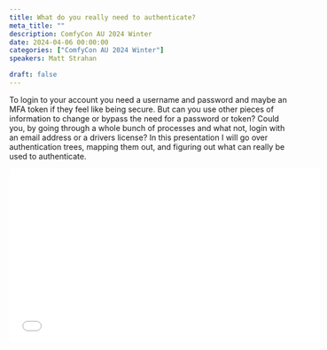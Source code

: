 ```yaml
---
title: What do you really need to authenticate?
meta_title: ""
description: ComfyCon AU 2024 Winter
date: 2024-04-06 00:00:00
categories: ["ComfyCon AU 2024 Winter"]
speakers: Matt Strahan

draft: false
---
```

To login to your account you need a username and password and maybe an MFA token if they feel like being secure. But can you use other pieces of information to change or bypass the need for a password or token? Could you, by going through a whole bunch of processes and what not, login with an email address or a drivers license? In this presentation I will go over authentication trees, mapping them out, and figuring out what can really be used to authenticate.

<iframe width="560" height="315" src="None" title="YouTube video player" frameborder="0" allow="accelerometer; autoplay; clipboard-write; encrypted-media; gyroscope; picture-in-picture; web-share" allowfullscreen></iframe>